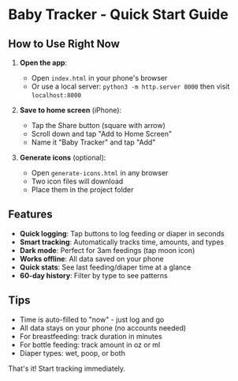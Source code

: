 # Baby Tracker - Quick Start Guide

## How to Use Right Now

1. **Open the app**: 
   - Open `index.html` in your phone's browser
   - Or use a local server: `python3 -m http.server 8000` then visit `localhost:8000`

2. **Save to home screen** (iPhone):
   - Tap the Share button (square with arrow)
   - Scroll down and tap "Add to Home Screen"
   - Name it "Baby Tracker" and tap "Add"

3. **Generate icons** (optional):
   - Open `generate-icons.html` in any browser
   - Two icon files will download
   - Place them in the project folder

## Features

- **Quick logging**: Tap buttons to log feeding or diaper in seconds
- **Smart tracking**: Automatically tracks time, amounts, and types
- **Dark mode**: Perfect for 3am feedings (tap moon icon)
- **Works offline**: All data saved on your phone
- **Quick stats**: See last feeding/diaper time at a glance
- **60-day history**: Filter by type to see patterns

## Tips

- Time is auto-filled to "now" - just log and go
- All data stays on your phone (no accounts needed)
- For breastfeeding: track duration in minutes
- For bottle feeding: track amount in oz or ml
- Diaper types: wet, poop, or both

That's it! Start tracking immediately.